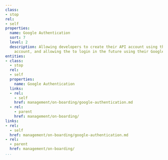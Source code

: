 ```yaml
---
class:
- stop
rel:
- self
properties:
  name: Google Authentication
  sort: 7
  level: 2
  description: Allowing developers to create their API account using their Google
    account, and allowing the to login in the future using their Google oAuth.
entities:
- class:
  - stop
  rel:
  - self
  properties:
    name: Google Authentication
  links:
  - rel:
    - self
    href: management/on-boarding/google-authentication.md
  - rel:
    - parent
    href: management/on-boarding/
links:
- rel:
  - self
  href: management/on-boarding/google-authentication.md
- rel:
  - parent
  href: management/on-boarding/
...
```

